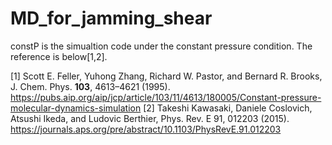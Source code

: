 # MD_for_jamming_shear

constP is the simualtion code under the constant pressure condition. The reference is below[1,2].

[1] Scott E. Feller, Yuhong Zhang, Richard W. Pastor, and Bernard R. Brooks, J. Chem. Phys. **103**, 4613–4621 (1995). https://pubs.aip.org/aip/jcp/article/103/11/4613/180005/Constant-pressure-molecular-dynamics-simulation
[2] Takeshi Kawasaki, Daniele Coslovich, Atsushi Ikeda, and Ludovic Berthier, Phys. Rev. E 91, 012203 (2015). https://journals.aps.org/pre/abstract/10.1103/PhysRevE.91.012203
